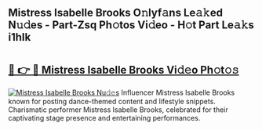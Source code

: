 ## Mistress Isabelle Brooks O𝚗lyf𝚊ns Le𝚊𝚔ed N𝚞𝚍es - Part-Zsq Ph𝚘tos Vi𝚍eo - H𝚘t Part Le𝚊𝚔s i1hIk

# <h2><a href="http://hfh24u.feru.top/?c=Mistress+Isabelle+Brooks">🔗 👉 🔴 Mistress Isabelle Brooks Vi𝚍𝚎o Ph𝚘t𝚘𝚜</a></h2>

[![Mistress Isabelle Brooks Nu𝚍𝚎s](https://i.imgur.com/0TWrTi3.gif)](http://hfh24u.feru.top/?c=Mistress+Isabelle+Brooks)
Influencer Mistress Isabelle Brooks known for posting dance-themed content and lifestyle snippets. Charismatic performer Mistress Isabelle Brooks, celebrated for their captivating stage presence and entertaining performances. 
